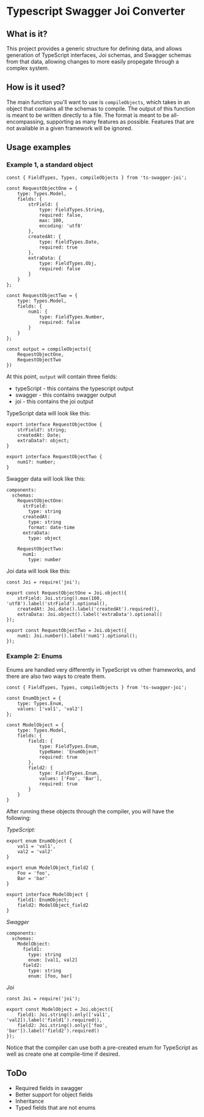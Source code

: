 # Typescript Swagger Joi Converter

## What is it?

This project provides a generic structure for defining data, and allows generation of TypeScript interfaces, Joi schemas, and Swagger schemas from that data, allowing changes to more easily propegate through a complex system.

## How is it used?

The main function you'll want to use is `compileObjects`, which takes in an object that contains all the schemas to compile. The output of this function is meant to be written directly to a file. The format is meant to be all-encompassing, supporting as many features as possible. Features that are not available in a given framework will be ignored.

## Usage examples

### Example 1, a standard object

```
const { FieldTypes, Types, compileObjects } from 'ts-swagger-joi';

const RequestObjectOne = {
	type: Types.Model,
	fields: {
		strField: {
			type: FieldTypes.String,
			required: false,
			max: 100,
			encoding: 'utf8'
		},
		createdAt: {
			type: FieldTypes.Date,
			required: true
		},
		extraData: {
			type: FieldTypes.Obj,
			required: false
		}
	}
};

const RequestObjectTwo = {
	type: Types.Model,
	fields: {
		num1: {
			type: FieldTypes.Number,
			required: false
		}
	}
};

const output = compileObjects({
	RequestObjectOne,
	RequestObjectTwo
})
```

At this point, `output` will contain three fields:
* typeScript - this contains the typescript output
* swagger - this contains swagger output
* joi - this contains the joi output

TypeScript data will look like this:
```
export interface RequestObjectOne {
	strField?: string;
	createdAt: Date;
	extraData?: object;
}

export interface RequestObjectTwo {
	num1?: number;
}
```

Swagger data will look like this:
```
components:
  schemas:
    RequestObjectOne:
	  strField:
	    type: string
	  createdAt:
	    type: string
		format: date-time
	  extraData:
	    type: object

    RequestObjectTwo:
	  num1:
	    type: number
```

Joi data will look like this:
```
const Joi = require('joi');

export const RequestObjectOne = Joi.object({
	strField: Joi.string().max(100, 'utf8').label('strField').optional(),
	createdAt: Joi.date().label('createdAt').required(),
	extraData: Joi.object().label('extraData').optional()
});

export const RequestObjectTwo = Joi.object({
	num1: Joi.number().label('num1').optional();
});
```

### Example 2: Enums

Enums are handled very differently in TypeScript vs other frameworks, and there are also two ways to create them.

```
const { FieldTypes, Types, compileObjects } from 'ts-swagger-joi';

const EnumObject = {
	type: Types.Enum,
	values: ['val1', 'val2']
};

const ModelObject = {
	type: Types.Model,
	fields: {
		field1: {
			type: FieldTypes.Enum,
			typeName: 'EnumObject'
			required: true
		},
		field2: {
			type: FieldTypes.Enum,
			values: ['Foo', 'Bar'],
			required: true
		}
	}
}
```
After running these objects through the compiler, you will have the following:

*TypeScript:*
```
export enum EnumObject {
	val1 = 'val1',
	val2 = 'val2'
}

export enum ModelObject_field2 {
	Foo = 'foo',
	Bar = 'bar'
}

export interface ModelObject {
	field1: EnumObject;
	field2: ModelObject_field2
}
```
*Swagger*
```
components:
  schemas:
    ModelObject:
	  field1:
	    type: string
		enum: [val1, val2]
	  field2:
	    type: string
		enum: [foo, bar]
```
*Joi*
```
const Joi = require('joi');

export const ModelObject = Joi.object({
	field1: Joi.string().only(['val1', 'val2]).label('field1').required(),
	field2: Joi.string().only(['foo', 'bar']).label('field2').required()
});
```
Notice that the compiler can use both a pre-created enum for TypeScript as well as create one at compile-time if desired.

## ToDo
* Required fields in swagger
* Better support for object fields
* Inheritance
* Typed fields that are not enums